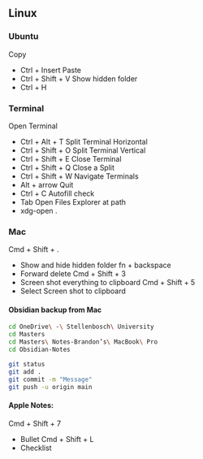 ## Linux

### Ubuntu

Copy
- Ctrl + Insert
Paste
- Ctrl + Shift + V
Show hidden folder
- Ctrl + H

### Terminal

Open Terminal
- Ctrl + Alt + T
Split Terminal Horizontal
- Ctrl + Shift + O
Split Terminal Vertical
- Ctrl + Shift + E
Close Terminal
- Ctrl + Shift + Q
Close a Split
- Ctrl + Shift + W
Navigate Terminals
- Alt + arrow
Quit
- Ctrl + C
Autofill check
- Tab
Open Files Explorer at path
- xdg-open .
### Mac

Cmd + Shift + .
- Show and hide hidden folder
fn + backspace
- Forward delete
Cmd + Shift + 3
- Screen shot everything to clipboard
Cmd + Shift + 5
- Select Screen shot to clipboard 

#### Obsidian backup from Mac

```bash
cd OneDrive\ -\ Stellenbosch\ University
cd Masters
cd Masters\ Notes-Brandon’s\ MacBook\ Pro
cd Obsidian-Notes
```

```bash
git status
git add .
git commit -m "Message"
git push -u origin main
```


#### Apple Notes:
Cmd + Shift + 7
- Bullet
Cmd + Shift + L
- Checklist